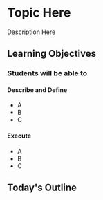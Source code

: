 # Topic Here

Description Here

## Learning Objectives

### Students will be able to

#### Describe and Define

- A
- B
- C

#### Execute

- A
- B
- C

## Today's Outline

<!-- To Be Completed By Instructor -->
